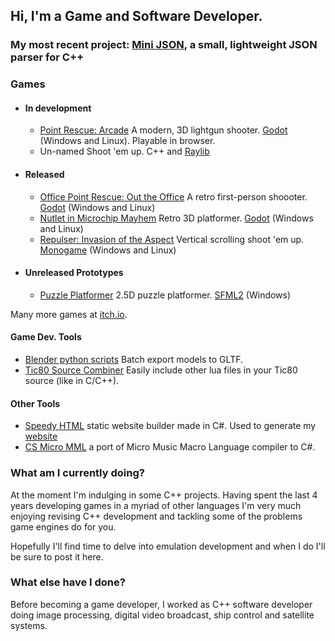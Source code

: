 ## Hi, I'm a Game and Software Developer.

### My most recent project: [Mini JSON](https://github.com/MagellanicGames/minijson), a small, lightweight JSON parser for C++

### Games

+ #### In development
  + [Point Rescue: Arcade](https://magellanicgames.itch.io/pointrescue-arcade) A modern, 3D lightgun shooter.  [Godot](https://github.com/godotengine/godot) (Windows and Linux).  Playable in browser.
  + Un-named Shoot 'em up. C++ and [Raylib](https://github.com/raysan5/raylib)

+ #### Released
  + [Office Point Rescue: Out the Office](https://magellanicgames.itch.io/opr-oto) A retro first-person shoooter. [Godot](https://github.com/godotengine/godot) (Windows and Linux)
  + [Nutlet in Microchip Mayhem](https://magellanicgames.itch.io/nutletmm) Retro 3D platformer. [Godot](https://github.com/godotengine/godot) (Windows and Linux)
  + [Repulser: Invasion of the Aspect](https://magellanicgames.itch.io/repulserinvasionoftheaspect) Vertical scrolling shoot 'em up. [Monogame](https://github.com/MonoGame/MonoGame) (Windows and Linux) 

+ #### Unreleased Prototypes
  + [Puzzle Platformer](https://github.com/MagellanicGames/puzzle_platformer2017) 2.5D puzzle platformer. [SFML2](https://github.com/SFML/SFML) (Windows) 

Many more games at [itch.io](https://magellanicgames.itch.io/).

#### Game Dev. Tools

+ [Blender python scripts](https://github.com/MagellanicGames/BlenderExportScripts/blob/main/export_batch.py) Batch export models to GLTF.
+ [Tic80 Source Combiner](https://github.com/MagellanicGames/tic80SourceCombiner) Easily include other lua files in your Tic80 source (like in C/C++).

#### Other Tools

+ [Speedy HTML](https://github.com/MagellanicGames/SpeedyHtml) static website builder made in C#. Used to generate my [website](http://magellanicgames.co.uk)
+ [CS Micro MML](https://github.com/MagellanicGames/cs_mmml) a port of Micro Music Macro Language compiler to C#.

### What am I currently doing?

At the moment I'm indulging in some C++ projects.  Having spent the last 4 years developing games in a myriad of other languages I'm very much enjoying revising C++ development and tackling some of the problems game engines do for you.

Hopefully I'll find time to delve into emulation development and when I do I'll be sure to post it here.

### What else have I done?

Before becoming a game developer, I worked as C++ software developer doing image processing, digital video broadcast, ship control and satellite systems. 

<!--
**MagellanicGames/magellanicgames** is a ✨ _special_ ✨ repository because its `README.md` (this file) appears on your GitHub profile.

Here are some ideas to get you started:

- 🔭 I’m currently working on ...
- 🌱 I’m currently learning ...
- 👯 I’m looking to collaborate on ...
- 🤔 I’m looking for help with ...
- 💬 Ask me about ...
- 📫 How to reach me: ...
- 😄 Pronouns: ...
- ⚡ Fun fact: ...
-->
